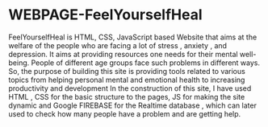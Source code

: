 # WEBPAGE-FeelYourselfHeal
   FeelYourselfHeal is HTML, CSS, JavaScript based Website that aims at the welfare of the people who are  facing a lot of stress , anxiety , and depression. It aims at providing resources  one needs for their mental well-being. People of different age groups face such  problems in different ways. So, the purpose of building this site is providing  tools related to various topics from helping personal mental and emotional  health to increasing productivity and development    In the construction of this site, I have used HTML , CSS for the basic structure  to the pages, JS for making the site dynamic and Google FIREBASE for the  Realtime database , which can later used to check how many people have a  problem and are getting help. 

